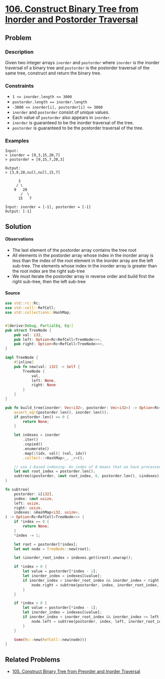 # [106. Construct Binary Tree from Inorder and Postorder Traversal](https://leetcode.com/problems/construct-binary-tree-from-inorder-and-postorder-traversal/)

## Problem

### Description

Given two integer arrays `inorder` and `postorder` where `inorder` is the
inorder traversal of a binary tree and `postorder` is the postorder traversal of
the same tree, construct and return the binary tree.

### Constraints

* `1 <= inorder.length <= 3000`
* `postorder.length == inorder.length`
* `-3000 <= inorder[i], postorder[i] <= 3000`
* `inorder` and `postorder` consist of unique values.
* Each value of `postorder` also appears in `inorder`.
* `inorder` is guaranteed to be the inorder traversal of the tree.
* `postorder` is guaranteed to be the postorder traversal of the tree.

### Examples

```text
Input: 
> inorder = [9,3,15,20,7]
> postorder = [9,15,7,20,3]

Output: 
> [3,9,20,null,null,15,7]

      3
     / \
    9   20
       /  \
      15   7
```

```text
Input: inorder = [-1], postorder = [-1]
Output: [-1]
```

## Solution

#### Observations

* The last element of the postorder array contains the tree root
* All elements in the postorder array whose index in the inorder array is less
  than the index of the root element in the inorder array are the left sub-tree.
  The elements whose index in the inorder array is greater than the root index
  are the right sub-tree
* We must iterate the postorder array in reverse order and build first the right
  sub-tree, then the left sub-tree

#### Source

```rust
use std::rc::Rc;
use std::cell::RefCell;
use std::collections::HashMap;


#[derive(Debug, PartialEq, Eq)]
pub struct TreeNode {
    pub val: i32,
    pub left: Option<Rc<RefCell<TreeNode>>>,
    pub right: Option<Rc<RefCell<TreeNode>>>,
}

impl TreeNode {
    #[inline]
    pub fn new(val: i32) -> Self {
        TreeNode {
            val,
            left: None,
            right: None
        }
    }
}

pub fn build_tree(inorder: Vec<i32>, postorder: Vec<i32>) -> Option<Rc<RefCell<TreeNode>>> {
    assert_eq!(postorder.len(), inorder.len());
    if postorder.len() == 0 {
        return None;
    }

    let indexes = inorder
        .iter()
        .copied()
        .enumerate()
        .map(|(idx, val)| (val, idx))
        .collect::<HashMap<_, _>>();

    // use 1-based indexing. An index of 0 means that we have processed all elements
    let mut root_index = postorder.len();
    subtree(&postorder, &mut root_index, 0, postorder.len(), &indexes)
}

fn subtree(
    postorder: &[i32],
    index: &mut usize,
    left: usize,
    right: usize,
    indexes: &HashMap<i32, usize>,
) -> Option<Rc<RefCell<TreeNode>>> {
    if *index == 0 {
        return None;
    }
    *index -= 1;

    let root = postorder[*index];
    let mut node = TreeNode::new(root);

    let &inorder_root_index = indexes.get(&root).unwrap();

    if *index > 0 {
        let value = postorder[*index - 1];
        let inorder_index = indexes[&value];
        if inorder_index > inorder_root_index && inorder_index < right {
            node.right = subtree(postorder, index, inorder_root_index, right, indexes);
        }
    }

    if *index > 0 {
        let value = postorder[*index - 1];
        let inorder_index = indexes[&value];
        if inorder_index < inorder_root_index && inorder_index >= left {
            node.left = subtree(postorder, index, left, inorder_root_index, indexes);
        }
    }

    Some(Rc::new(RefCell::new(node)))
}
```

## Related Problems

* [105. Construct Binary Tree from Preorder and Inorder Traversal](105%20-%20Construct%20Binary%20Tree%20from%20Preorder%20and%20Inorder%20Traversal.md)
